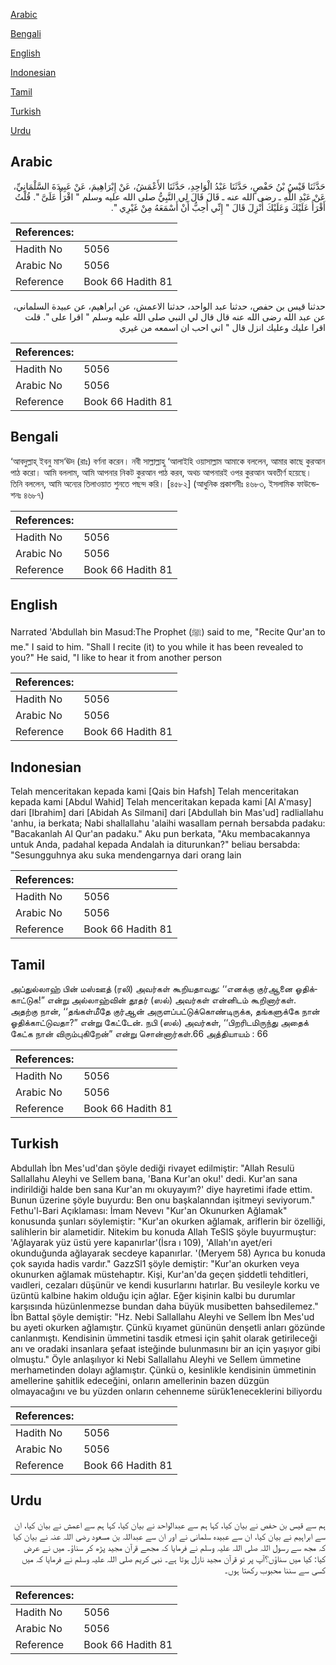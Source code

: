 [Arabic](#arabic)

[Bengali](#bengali)

[English](#english)

[Indonesian](#indonesian)

[Tamil](#tamil)

[Turkish](#turkish)

[Urdu](#urdu)

## Arabic


<div dir="rtl" lang="ar" style={{fontSize:'larger',backgroundColor:'#f8f9fa',padding:20}}>
حَدَّثَنَا قَيْسُ بْنُ حَفْصٍ، حَدَّثَنَا عَبْدُ الْوَاحِدِ، حَدَّثَنَا الأَعْمَشُ، عَنْ إِبْرَاهِيمَ، عَنْ عَبِيدَةَ السَّلْمَانِيِّ، عَنْ عَبْدِ اللَّهِ ـ رضى الله عنه ـ قَالَ قَالَ لِي النَّبِيُّ صلى الله عليه وسلم ‏"‏ اقْرَأْ عَلَىَّ ‏"‏‏.‏ قُلْتُ أَقْرَأُ عَلَيْكَ وَعَلَيْكَ أُنْزِلَ قَالَ ‏"‏ إِنِّي أُحِبُّ أَنْ أَسْمَعَهُ مِنْ غَيْرِي ‏"‏‏.‏
</div>
<div style={{backgroundColor:'#f8f9fa',padding:20, marginBottom: 10}}><table> <thead> <tr> <th>References:</th> <th></th> </tr> </thead> <tbody><tr><td>Hadith No</td><td>5056</td></tr><tr><td>Arabic No</td><td>5056</td></tr><tr><td>Reference</td><td>Book 66 Hadith 81</td></tr></tbody></table></div>


<div dir="rtl" lang="ar" style={{fontSize:'larger',backgroundColor:'#f8f9fa',padding:20}}>
حدثنا قيس بن حفص، حدثنا عبد الواحد، حدثنا الاعمش، عن ابراهيم، عن عبيدة السلماني، عن عبد الله رضى الله عنه قال قال لي النبي صلى الله عليه وسلم " اقرا على ". قلت اقرا عليك وعليك انزل قال " اني احب ان اسمعه من غيري
</div>
<div style={{backgroundColor:'#f8f9fa',padding:20, marginBottom: 10}}><table> <thead> <tr> <th>References:</th> <th></th> </tr> </thead> <tbody><tr><td>Hadith No</td><td>5056</td></tr><tr><td>Arabic No</td><td>5056</td></tr><tr><td>Reference</td><td>Book 66 Hadith 81</td></tr></tbody></table></div>

## Bengali


<div dir="ltr" lang="bn" style={{fontSize:'larger',backgroundColor:'#f8f9fa',padding:20}}>
‘আবদুল্লাহ্ ইবনু মাস‘ঊদ (রাঃ) বর্ণনা করেন। নবী সাল্লাল্লাহু ‘আলাইহি ওয়াসাল্লাম আমাকে বললেন, আমার কাছে কুরআন পাঠ করো। আমি বললাম, আমি আপনার নিকট কুরআন পাঠ করব, অথচ আপনারই ওপর কুরআন অবতীর্ণ হয়েছে। তিনি বললেন, আমি অন্যের তিলাওয়াত শুনতে পছন্দ করি। [৪৫৮২] (আধুনিক প্রকাশনীঃ ৪৬৮৩, ইসলামিক ফাউন্ডেশনঃ ৪৬৮৭)
</div>
<div style={{backgroundColor:'#f8f9fa',padding:20, marginBottom: 10}}><table> <thead> <tr> <th>References:</th> <th></th> </tr> </thead> <tbody><tr><td>Hadith No</td><td>5056</td></tr><tr><td>Arabic No</td><td>5056</td></tr><tr><td>Reference</td><td>Book 66 Hadith 81</td></tr></tbody></table></div>

## English


<div dir="ltr" lang="en" style={{fontSize:'larger',backgroundColor:'#f8f9fa',padding:20}}>
Narrated 'Abdullah bin Masud:The Prophet (ﷺ) said to me, "Recite Qur'an to me." I said to him. "Shall I recite (it) to you while it has been revealed to you?" He said, "I like to hear it from another person
</div>
<div style={{backgroundColor:'#f8f9fa',padding:20, marginBottom: 10}}><table> <thead> <tr> <th>References:</th> <th></th> </tr> </thead> <tbody><tr><td>Hadith No</td><td>5056</td></tr><tr><td>Arabic No</td><td>5056</td></tr><tr><td>Reference</td><td>Book 66 Hadith 81</td></tr></tbody></table></div>

## Indonesian


<div dir="ltr" lang="id" style={{fontSize:'larger',backgroundColor:'#f8f9fa',padding:20}}>
Telah menceritakan kepada kami [Qais bin Hafsh] Telah menceritakan kepada kami [Abdul Wahid] Telah menceritakan kepada kami [Al A'masy] dari [Ibrahim] dari [Abidah As Silmani] dari [Abdullah bin Mas'ud] radliallahu 'anhu, ia berkata; Nabi shallallahu 'alaihi wasallam pernah bersabda padaku: "Bacakanlah Al Qur'an padaku." Aku pun berkata, "Aku membacakannya untuk Anda, padahal kepada Andalah ia diturunkan?" beliau bersabda: "Sesungguhnya aku suka mendengarnya dari orang lain
</div>
<div style={{backgroundColor:'#f8f9fa',padding:20, marginBottom: 10}}><table> <thead> <tr> <th>References:</th> <th></th> </tr> </thead> <tbody><tr><td>Hadith No</td><td>5056</td></tr><tr><td>Arabic No</td><td>5056</td></tr><tr><td>Reference</td><td>Book 66 Hadith 81</td></tr></tbody></table></div>

## Tamil


<div dir="ltr" lang="ta" style={{fontSize:'larger',backgroundColor:'#f8f9fa',padding:20}}>
அப்துல்லாஹ் பின் மஸ்ஊத் (ரலி) அவர்கள் கூறியதாவது: ‘‘எனக்கு குர்ஆனை ஓதிக்காட்டுக!” என்று அல்லாஹ்வின் தூதர் (ஸல்) அவர்கள் என்னிடம் கூறினார்கள். அதற்கு நான், ‘‘தங்கள்மீதே குர்ஆன் அருளப்பட்டுக்கொண்டிருக்க, தங்களுக்கே நான் ஓதிக்காட்டுவதா?” என்று கேட்டேன். நபி (ஸல்) அவர்கள், ‘‘பிறரிடமிருந்து அதைக் கேட்க நான் விரும்புகிறேன்” என்று சொன்னார்கள்.66 அத்தியாயம் : 66
</div>
<div style={{backgroundColor:'#f8f9fa',padding:20, marginBottom: 10}}><table> <thead> <tr> <th>References:</th> <th></th> </tr> </thead> <tbody><tr><td>Hadith No</td><td>5056</td></tr><tr><td>Arabic No</td><td>5056</td></tr><tr><td>Reference</td><td>Book 66 Hadith 81</td></tr></tbody></table></div>

## Turkish


<div dir="ltr" lang="tr" style={{fontSize:'larger',backgroundColor:'#f8f9fa',padding:20}}>
Abdullah İbn Mes'ud'dan şöyle dediği rivayet edilmiştir: "Allah Resulü Sallallahu Aleyhi ve Sellem bana, 'Bana Kur'an oku!' dedi. Kur'an sana indirildiği halde ben sana Kur'an mı okuyayım?' diye hayretimi ifade ettim. Bunun üzerine şöyle buyurdu: Ben onu başkalanndan işitmeyi seviyorum." Fethu'l-Bari Açıklaması: İmam Nevevı "Kur'an Okunurken Ağlamak" konusunda şunları söylemiştir: "Kur'an okurken ağlamak, ariflerin bir özelliği, salihlerin bir alametidir. Nitekim bu konuda Allah TeSIS şöyle buyurmuştur: 'Ağlayarak yüz üstü yere kapanırlar'(İsra ı 109), 'Allah'ın ayet/eri okunduğunda ağlayarak secdeye kapanırlar. '(Meryem 58) Ayrıca bu konuda çok sayıda hadis vardır." GazzSl1 şöyle demiştir: "Kur'an okurken veya okunurken ağlamak müstehaptır. Kişi, Kur'an'da geçen şiddetli tehditleri, vaıdleri, cezaları düşünür ve kendi kusurlarını hatırlar. Bu vesileyle korku ve üzüntü kalbine hakim olduğu için ağlar. Eğer kişinin kalbi bu durumlar karşısında hüzünlenmezse bundan daha büyük musibetten bahsedilemez." İbn BattaI şöyle demiştir: "Hz. Nebi Sallallahu Aleyhi ve Sellem İbn Mes'ud bu ayeti okurken ağlamıştır. Çünkü kıyamet gününün denşetli anları gözünde canlanmıştı. Kendisinin ümmetini tasdik etmesi için şahit olarak getirileceği anı ve oradaki insanlara şefaat isteğinde bulunmasını bir an için yaşıyor gibi olmuştu." Öyle anlaşılıyor ki Nebi Sallallahu Aleyhi ve Sellem ümmetine merhametinden dolayı ağlamıştır. Çünkü o, kesinlikle kendisinin ümmetinin amellerine şahitlik edeceğini, onların amellerinin bazen düzgün olmayacağını ve bu yüzden onların cehenneme sürük1eneceklerini biliyordu
</div>
<div style={{backgroundColor:'#f8f9fa',padding:20, marginBottom: 10}}><table> <thead> <tr> <th>References:</th> <th></th> </tr> </thead> <tbody><tr><td>Hadith No</td><td>5056</td></tr><tr><td>Arabic No</td><td>5056</td></tr><tr><td>Reference</td><td>Book 66 Hadith 81</td></tr></tbody></table></div>

## Urdu


<div dir="rtl" lang="ur" style={{fontSize:'larger',backgroundColor:'#f8f9fa',padding:20}}>
ہم سے قیس بن حفص نے بیان کیا، کہا ہم سے عبدالواحد نے بیان کیا، کہا ہم سے اعمش نے بیان کیا، ان سے ابراہیم نے بیان کیا، ان سے عبیدہ سلمانی نے اور ان سے عبداللہ بن مسعود رضی اللہ عنہ نے بیان کیا کہ مجھ سے رسول اللہ صلی اللہ علیہ وسلم نے فرمایا کہ مجھے قرآن مجید پڑھ کر سناؤ۔ میں نے عرض کیا: کیا میں سناؤں؟آپ پر تو قرآن مجید نازل ہوتا ہے۔ نبی کریم صلی اللہ علیہ وسلم نے فرمایا کہ میں کسی سے سننا محبوب رکھتا ہوں۔
</div>
<div style={{backgroundColor:'#f8f9fa',padding:20, marginBottom: 10}}><table> <thead> <tr> <th>References:</th> <th></th> </tr> </thead> <tbody><tr><td>Hadith No</td><td>5056</td></tr><tr><td>Arabic No</td><td>5056</td></tr><tr><td>Reference</td><td>Book 66 Hadith 81</td></tr></tbody></table></div>